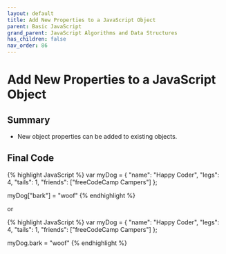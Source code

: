 ```yaml
---
layout: default
title: Add New Properties to a JavaScript Object
parent: Basic JavaScript
grand_parent: JavaScript Algorithms and Data Structures
has_children: false
nav_order: 86
---
```

# Add New Properties to a JavaScript Object
## Summary
- New object properties can be added to existing objects.

## Final Code

{% highlight JavaScript %}
var myDog = {
  "name": "Happy Coder",
  "legs": 4,
  "tails": 1,
  "friends": ["freeCodeCamp Campers"]
};

myDog["bark"] = "woof"
{% endhighlight %}

or

{% highlight JavaScript %}
var myDog = {
  "name": "Happy Coder",
  "legs": 4,
  "tails": 1,
  "friends": ["freeCodeCamp Campers"]
};

myDog.bark = "woof"
{% endhighlight %}